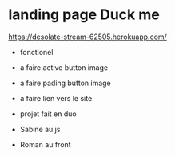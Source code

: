 # landing page Duck me 

https://desolate-stream-62505.herokuapp.com/

* fonctionel 
* a faire active button image
* a faire pading button image

* a faire lien vers le site

* projet fait en duo

* Sabine au js

* Roman au front
